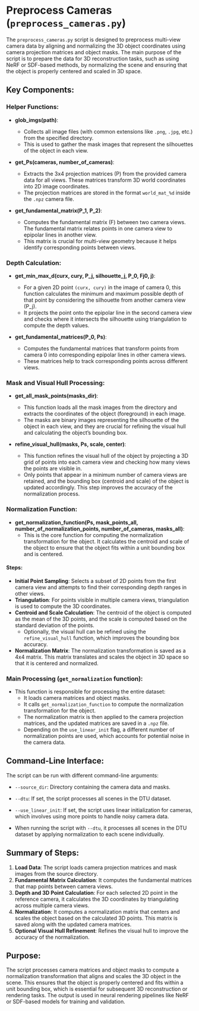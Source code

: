 # Preprocess Cameras (`preprocess_cameras.py`)

The `preprocess_cameras.py` script is designed to preprocess multi-view camera data by aligning and normalizing the 3D object coordinates using camera projection matrices and object masks. The main purpose of the script is to prepare the data for 3D reconstruction tasks, such as using NeRF or SDF-based methods, by normalizing the scene and ensuring that the object is properly centered and scaled in 3D space.

## Key Components:

### Helper Functions:

- **glob_imgs(path)**:
  - Collects all image files (with common extensions like `.png`, `.jpg`, etc.) from the specified directory.
  - This is used to gather the mask images that represent the silhouettes of the object in each view.

- **get_Ps(cameras, number_of_cameras)**:
  - Extracts the 3x4 projection matrices (P) from the provided camera data for all views. These matrices transform 3D world coordinates into 2D image coordinates.
  - The projection matrices are stored in the format `world_mat_%d` inside the `.npz` camera file.

- **get_fundamental_matrix(P_1, P_2)**:
  - Computes the fundamental matrix (F) between two camera views. The fundamental matrix relates points in one camera view to epipolar lines in another view.
  - This matrix is crucial for multi-view geometry because it helps identify corresponding points between views.

### Depth Calculation:

- **get_min_max_d(curx, cury, P_j, silhouette_j, P_0, Fj0, j)**:
  - For a given 2D point `(curx, cury)` in the image of camera 0, this function calculates the minimum and maximum possible depth of that point by considering the silhouette from another camera view (P_j).
  - It projects the point onto the epipolar line in the second camera view and checks where it intersects the silhouette using triangulation to compute the depth values.

- **get_fundamental_matrices(P_0, Ps)**:
  - Computes the fundamental matrices that transform points from camera 0 into corresponding epipolar lines in other camera views.
  - These matrices help to track corresponding points across different views.

### Mask and Visual Hull Processing:

- **get_all_mask_points(masks_dir)**:
  - This function loads all the mask images from the directory and extracts the coordinates of the object (foreground) in each image.
  - The masks are binary images representing the silhouette of the object in each view, and they are crucial for refining the visual hull and calculating the object’s bounding box.

- **refine_visual_hull(masks, Ps, scale, center)**:
  - This function refines the visual hull of the object by projecting a 3D grid of points into each camera view and checking how many views the points are visible in.
  - Only points that appear in a minimum number of camera views are retained, and the bounding box (centroid and scale) of the object is updated accordingly. This step improves the accuracy of the normalization process.

### Normalization Function:

- **get_normalization_function(Ps, mask_points_all, number_of_normalization_points, number_of_cameras, masks_all)**:
  - This is the core function for computing the normalization transformation for the object. It calculates the centroid and scale of the object to ensure that the object fits within a unit bounding box and is centered.

#### Steps:

- **Initial Point Sampling**: Selects a subset of 2D points from the first camera view and attempts to find their corresponding depth ranges in other views.
- **Triangulation**: For points visible in multiple camera views, triangulation is used to compute the 3D coordinates.
- **Centroid and Scale Calculation**: The centroid of the object is computed as the mean of the 3D points, and the scale is computed based on the standard deviation of the points.
  - Optionally, the visual hull can be refined using the `refine_visual_hull` function, which improves the bounding box accuracy.
- **Normalization Matrix**: The normalization transformation is saved as a 4x4 matrix. This matrix translates and scales the object in 3D space so that it is centered and normalized.

### Main Processing (`get_normalization` function):

- This function is responsible for processing the entire dataset:
  - It loads camera matrices and object masks.
  - It calls `get_normalization_function` to compute the normalization transformation for the object.
  - The normalization matrix is then applied to the camera projection matrices, and the updated matrices are saved in a `.npz` file.
  - Depending on the `use_linear_init` flag, a different number of normalization points are used, which accounts for potential noise in the camera data.

## Command-Line Interface:

The script can be run with different command-line arguments:

- `--source_dir`: Directory containing the camera data and masks.
- `--dtu`: If set, the script processes all scenes in the DTU dataset.
- `--use_linear_init`: If set, the script uses linear initialization for cameras, which involves using more points to handle noisy camera data.

- When running the script with `--dtu`, it processes all scenes in the DTU dataset by applying normalization to each scene individually.

## Summary of Steps:

1. **Load Data**: The script loads camera projection matrices and mask images from the source directory.
2. **Fundamental Matrix Calculation**: It computes the fundamental matrices that map points between camera views.
3. **Depth and 3D Point Calculation**: For each selected 2D point in the reference camera, it calculates the 3D coordinates by triangulating across multiple camera views.
4. **Normalization**: It computes a normalization matrix that centers and scales the object based on the calculated 3D points. This matrix is saved along with the updated camera matrices.
5. **Optional Visual Hull Refinement**: Refines the visual hull to improve the accuracy of the normalization.

## Purpose:

The script processes camera matrices and object masks to compute a normalization transformation that aligns and scales the 3D object in the scene. This ensures that the object is properly centered and fits within a unit bounding box, which is essential for subsequent 3D reconstruction or rendering tasks. The output is used in neural rendering pipelines like NeRF or SDF-based models for training and validation.
